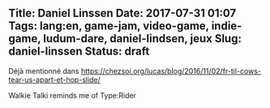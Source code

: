 Title: Daniel Linssen
Date: 2017-07-31 01:07
Tags: lang:en, game-jam, video-game, indie-game, ludum-dare, daniel-lindsen, jeux
Slug: daniel-linssen
Status: draft
---
Déjà mentionné dans https://chezsoi.org/lucas/blog/2016/11/02/fr-til-cows-tear-us-apart-et-hop-slide/

Walkie Talki reminds me of Type:Rider
